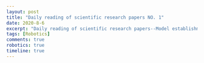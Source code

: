 ```yaml
---
layout: post
title: "Daily reading of scientific research papers NO. 1"
date: 2020-8-6
excerpt: "Daily reading of scientific research papers--Model establishment with Stribeck friction and fuzzy PIDcontrol for Cartesian picking robot system."
tags: [Robotics]
comments: true
robotics: true
timeline: true
---
```


